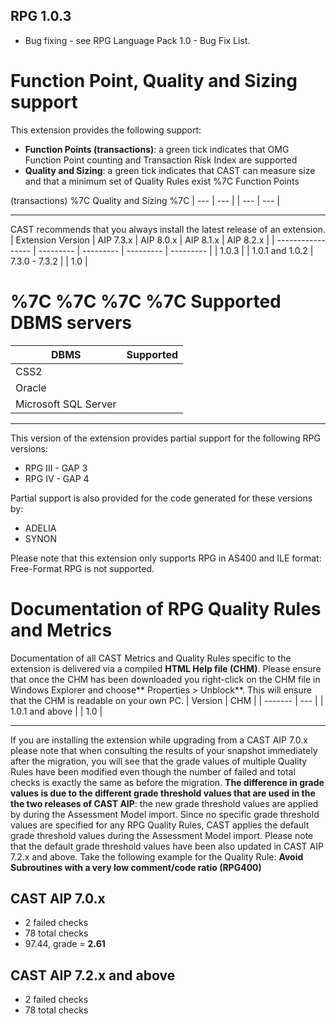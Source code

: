 ## RPG 1.0.3

- Bug fixing - see RPG Language Pack 1.0 - Bug Fix List.

# Function Point, Quality and Sizing support

This extension provides the following support:
- **Function Points (transactions)**: a green tick indicates that OMG Function Point counting and Transaction Risk Index are supported
- **Quality and Sizing**: a green tick indicates that CAST can measure size and that a minimum set of Quality Rules exist %7C Function Points

(transactions) %7C Quality and Sizing %7C
| --- | --- |
| --- | --- |

---------------------------------------
CAST recommends that you always install the latest release of an extension.
| Extension Version | AIP 7.3.x | AIP 8.0.x | AIP 8.1.x | AIP 8.2.x |
| ----------------- | --------- | --------- | --------- | --------- |
| 1.0.3 |
| 1.0.1 and 1.0.2 | 7.3.0 - 7.3.2 |
| 1.0 |

# %7C  %7C  %7C  %7C Supported DBMS servers

| DBMS | Supported |
| ---- | --------- |
| CSS2 |
| Oracle |
| Microsoft SQL Server |

---
This version of the extension provides partial support for the following RPG versions:
- RPG III - GAP 3
- RPG IV - GAP 4

Partial support is also provided for the code generated for these versions by:
- ADELIA
- SYNON

Please note that this extension only supports RPG in AS400 and ILE format: Free-Format RPG is not supported.
# Documentation of RPG Quality Rules and Metrics

Documentation of all CAST Metrics and Quality Rules specific to the extension is delivered via a compiled **HTML Help file (CHM)**. Please ensure that once the CHM has been downloaded you right-click on the CHM file in Windows Explorer and choose** Properties > Unblock**. This will ensure that the CHM is readable on your own PC.
| Version | CHM |
| ------- | --- |
| 1.0.1 and above |
| 1.0 |

---
If you are installing the extension while upgrading from a CAST AIP 7.0.x please note that when consulting the results of your snapshot immediately after the migration, you will see that the grade values of multiple Quality Rules have been modified even though the number of failed and total checks is exactly the same as before the migration.
**The difference in grade values is due to the different grade threshold values that are used in the the two releases of CAST AIP**:  the new grade threshold values are applied by during the Assessment Model import. Since no specific grade threshold values are specified for any RPG Quality Rules, CAST applies the default grade threshold values during the Assessment Model import. Please note that the default grade threshold values have been also updated in CAST AIP 7.2.x and above.
Take the following example for the Quality Rule: **Avoid Subroutines with a very low comment/code ratio (RPG400)**
## CAST AIP 7.0.x

- 2 failed checks
- 78 total checks
- 97.44, grade = **2.61**

## CAST AIP 7.2.x and above

- 2 failed checks
- 78 total checks

